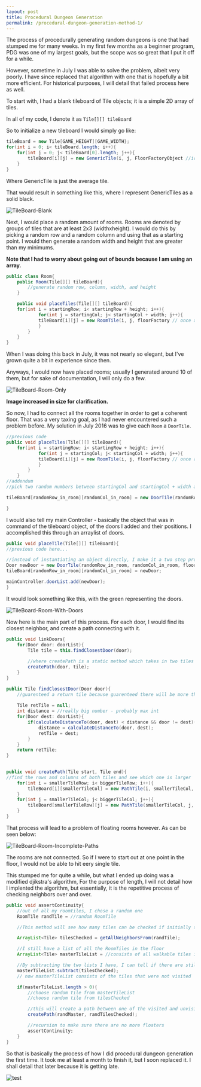 ```yaml
---
layout: post
title: Procedural Dungeon Generation 
permalink: /procedural-dungeon-generation-method-1/
---
```


The process of procedurally generating random dungeons is one that had stumped me for many weeks. In my first few months as a beginner program, PDG was one of my largest goals, but the scope was so great that I put it off for a while. 

However, sometime in July I was able to solve the problem, albeit very poorly. I have since replaced that algorithm with one that is hopefully a bit more efficient. For historical purposes, I will detail that failed process here as well.

To start with, I had a blank tileboard of Tile objects; it is a simple 2D array of tiles. 

In all of my code, I denote it as ```Tile[][] tileBoard```

So to initialize a new tileboard I would simply go like:

```java
tileBoard = new Tile[GAME_HEIGHT][GAME_WIDTH};
for(int i = 0; i< tileBoard.length; i++){
	for(int j = 0; j< tileBoard[0].length; j++){
		tileBoard[i][j] = new GenericTile(i, j, FloorFactoryObject //irrelevant as of now
	}
}
```
Where GenericTile is just the average tile. 

That would result in something like this, where I represent GenericTiles as a solid black. 

![TileBoard-Blank]({{site.baseurl}}/images/pdg-blank-tileboard.png)

Next, I would place a random amount of rooms. Rooms are denoted by groups of tiles that are at least 2x3 (widthxheight). I would do this by picking a random row and a random column and using that as a starting point. I would then generate a random width and height that are greater than my minimums. 

**Note that I had to worry about going out of bounds because I am using an array.**

```java
public class Room{
	public Room(Tile[][] tileBoard){
		//generate random row, column, width, and height		
	}

	public void placeTiles(Tile[][] tileBoard){
	for(int i = startingRow; i< startingRow + height; i++){
			for(int j = startingCol; j< startingCol + width; j++){
			tileBoard[i][j] = new RoomTile(i, j, floorFactory // once again, don't worry about this object)
			}
		}	
	}
} 
```
When I was doing this back in July, it was not nearly so elegant, but I've grown quite a bit in experience since then.

Anyways, I would now have placed rooms; usually I generated around 10 of them, but for sake of documentation, I will only do a few. 

![TileBoard-Room-Only]({{site.baseurl}}/images/pdgtileboardonlyrooms.png)	

**Image increased in size for clarification.**

So now, I had to connect all the rooms together in order to get a coherent floor. That was a very taxing goal, as I had never encountered such a problem before. My solution in July 2016 was to give each ```Room``` a ```DoorTile```.

```java
//previous code
public void placeTiles(Tile[][] tileBoard){
	for(int i = startingRow; i< startingRow + height; i++){
			for(int j = startingCol; j< startingCol + width; j++){
			tileBoard[i][j] = new RoomTile(i, j, floorFactory // once again, don't worry about this object)
			}
		}	
	}
//addendum
//pick two random numbers between startingCol and startingCol + width and startingRow and startingRow + height. 

tileBoard[randomRow_in_room][randomCol_in_room] = new DoorTile(randomRow_in_room, randomCol_in_room, floorFactory //every time this object is mentioned, it is outside the scope of this documentation as of Jan. 2017);

}
```

I would also tell my main Controller - basically the object that was in command of the tileboard object, of the doors I added and their positions. I accomplished this through an arraylist of doors. 

```java
public void placeTile(Tile[][] tileBoard){
//previous code here...

//instead of instantiating an object directly, I make it a two step process so I can add to my list
Door newDoor = new DoorTile(randomRow_in_room, randomCol_in_room, floorFactory);
tileBoard[randomRow_in_room][randomCol_in_room] = newDoor;

mainController.doorList.add(newDoor);
}
```
It would look something like this, with the green representing the doors.

![TileBoard-Room-With-Doors]({{site.baseurl}}/images/pdgtileboardroomwithdoors.png)

Now here is the main part of this process. For each door, I would find its closest neighbor, and create a path connecting with it. 

```java 
public void linkDoors{
	for(Door door: doorList){
		Tile tile = this.findClosestDoor(door);
		
		//where createPath is a static method which takes in two tiles and makes a path between them 
		createPath(door, tile);
	}
}

public Tile findClosestDoor(Door door){
	//guarenteed a return tile because guarenteed there will be more than 1 door because guarenteed there will be more than 1 room
	
	Tile retTile = null;
	int distance = //really big number - probably max int
	for(Door dest: doorList){
		if(calculateDistanceTo(door, dest) < distance && door != dest){
			distance = calculateDistanceTo(door, dest);
			retTile = dest;
		}
	}
	return retTile;
}
	

public void createPath(Tile start, Tile end){
//find the rows and columns of both tiles and see which one is larger
	for(int i = smallerTileRow; i< biggerTileRow; i++){
		tileBoard[i][smallerTileCol] = new PathTile(i, smallerTileCol, floorFactory);
	}
	for(int j = smallerTileCol; j< biggerTileCol; j++){
		tileBoard[smallerTileRow][j] = new PathTile(smallerTileCol, j, floorFactory);
	}
}
```

That process will lead to a problem of floating rooms however. As can be seen below:

![TileBoard-Room-Incomplete-Paths]({{site.baseurl}}/images/pdgtileboardroomsincompletepaths.png)	

The rooms are not connected. So if I were to start out at one point in the floor, I would not be able to hit eery single tile. 

This stumped me for quite a while, but what I ended up doing was a modified djikstra's algorithm, For the purpose of length, I will not detail how I implented the algorithm, but essentially, it is the repetitive process of checking neighbors over and over. 

```java
public void assertContinuity{
	//out of all my roomtiles, I chose a random one
	RoomTile randTile = //random RoomTile

	//This method will see how many tiles can be checked if initially started from randTile. The algorithm will first check randTiles neighbors, then its neighbors neighbors. If the neighbors are RoomTiles or PathTiles or any walkable tile, then it will add it to the list of tilesChecked. If not, it will do nothing. 

	ArrayList<Tile> tilesChecked = getAllNeighborsFrom(randTile);

	//I still have a list of all the RoomTiles in the floor
	ArrayList<Tile> masterTileList = //consists of all walkable tiles in the floor

	//By subtracting the two lists I have, I can tell if there are still more tiles that can be walked on that have not been hit
	masterTileList.subtract(tilesChecked);
	// now masterTileList consists of the tiles that were not visited 

	if(masterTileList.length > 0){
		//choose random tile from masterTileList
		//choose random tile from tilesChecked

		//this will create a path between one of the visited and unvisited tiles
		createPath(randMaster, randTilesChecked);

		//recursion to make sure there are no more floaters
		assertContinuity;
	}	
}
```

So that is basically the process of how I did procedural dungeon generation the first time. It took me at least a month to finish it, but I soon replaced it. I shall detail that later because it is getting late.


![test]({{site.baseurl}}/images/pdgfinaltileboard.png)
